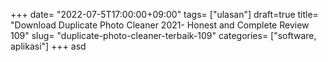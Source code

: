 +++
date= "2022-07-5T17:00:00+09:00"
tags= ["ulasan"]
draft=true
title= "Download Duplicate Photo Cleaner 2021- Honest and Complete Review        109"
slug= "duplicate-photo-cleaner-terbaik-109"
categories= ["software, aplikasi"]
+++
asd
